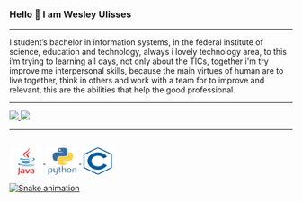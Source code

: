 ### Hello 👋 I am Wesley Ulisses
____________________________________________________________________________________________________________________________________________________
I student’s bachelor in information systems, in the federal institute of science, education and technology, always i lovely technology area, to this i’m trying to learning all days, not only about the TICs, together i'm try improve me interpersonal skills, because the main virtues of human are to live together, think in others and work with a team for to improve and relevant, this are the abilities that help the good professional.
____________________________________________________________________________________________________________________________________________________

<div>
  <a href="https://github.com/WesleyUlisses">
  <img height="160em" src="https://github-readme-stats.vercel.app/api?username=WesleyUlisses&show_icons=true&theme=tokyonight&include_all_commits=true&count_private=true"/>
  <img height="160em" src="https://github-readme-stats.vercel.app/api/top-langs/?username=WesleyUlisses&layout=compact&langs_count=7&theme=tokyonight"/>
</div>
  
____________________________________________________________________________________________________________________________________________________

<div style="display: inline_block"><br>
  <img align="center" alt="Wes-Java" height="50" width="60" src="https://github.com/devicons/devicon/blob/master/icons/java/java-original-wordmark.svg">
  <img align="center" alt="Wes-Python" height="50" width="60" src="https://github.com/devicons/devicon/blob/master/icons/python/python-original-wordmark.svg">
  <img align="center" alt="Wes-C" height="50" width="60" src="https://github.com/devicons/devicon/blob/master/icons/c/c-line.svg">
  
</div>

<div> 
  
  ![Snake animation](https://github.com/WesleyUlisses/WesleyUlisses/blob/output/github-contribution-grid-snake.svg)
 
</div>
